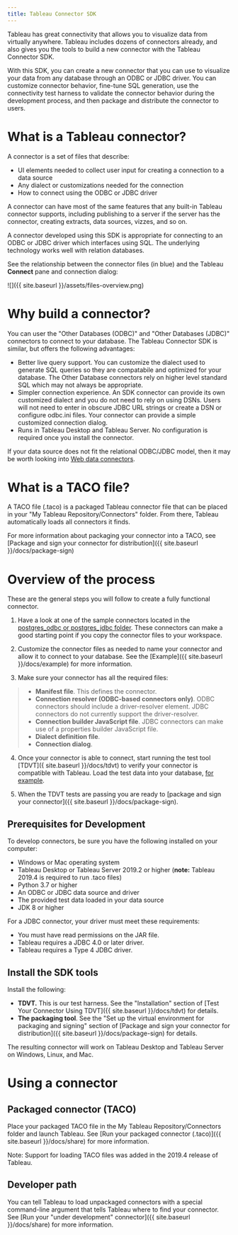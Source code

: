 ```yaml
---
title: Tableau Connector SDK
---
```

Tableau has great connectivity that allows you to visualize data from virtually anywhere. Tableau includes dozens of connectors already, and also gives you the tools to build a new connector with the Tableau Connector SDK. 

With this SDK, you can create a new connector that you can use to visualize your data from any database through an ODBC or JDBC driver.
You can customize connector behavior, fine-tune SQL generation, use the connectivity test harness to validate the connector behavior during the development process, and then package and distribute the connector to users.

# What is a Tableau connector?

A connector is a set of files that describe:

- UI elements needed to collect user input for creating a connection to a data source
- Any dialect or customizations needed for the connection
- How to connect using the ODBC or JDBC driver

A connector can have most of the same features that any built-in Tableau connector supports, including publishing to a server if the server has the connector, creating extracts, data sources, vizzes, and so on.

A connector developed using this SDK is appropriate for connecting to an ODBC or JDBC driver which interfaces using SQL. The underlying technology works well with relation databases.

See the relationship between the connector files (in blue) and the Tableau **Connect** pane and connection dialog:

![]({{ site.baseurl }}/assets/files-overview.png)

# Why build a connector?

You can user the "Other Databases (ODBC)" and "Other Databases (JDBC)" connectors to connect to your database. The Tableau Connector SDK is similar, but offers the following advantages:
- Better live query support. You can customize the dialect used to generate SQL queries so they are compatabile and optimized for your database. The Other Database connectors rely on higher level standard SQL which may not always be appropriate.
- Simpler connection experience. An SDK connector can provide its own customized dialect and you do not need to rely on using DSNs. Users will not need to enter in obscure JDBC URL strings or create a DSN or configure odbc.ini files. Your connector can provide a simple customized connection dialog.
- Runs in Tableau Desktop and Tableau Server. No configuration is required once you install the connector.

If your data source does not fit the relational ODBC/JDBC model, then it may be worth looking into [Web data connectors](https://tableau.github.io/webdataconnector).

# What is a TACO file?
A TACO file (.taco)  is a packaged Tableau connector file that can be placed in your "My Tableau Repository/Connectors" folder. From there, Tableau automatically loads all connectors it finds.

For more information about packaging your connector into a TACO, see [Package and sign your connector for distribution]({{ site.baseurl }}/docs/package-sign)

# Overview of the process

These are the general steps you will follow to create a fully functional connector.

1. Have a look at one of the sample connectors located in the [postgres_odbc or postgres_jdbc folder](https://github.com/tableau/connector-plugin-sdk/tree/master/samples/plugins). These connectors can make a good starting point if you copy the connector files to your workspace.

2. Customize the connector files as needed to name your connector and allow it to connect to your database. See the [Example]({{ site.baseurl }}/docs/example) for more information. 

3. Make sure your connector has all the required files:
> * __Manifest file__. This defines the connector.
> * __Connection resolver (ODBC-based connectors only)__. ODBC connectors should include a driver-resolver element. JDBC connectors do not currently support the driver-resolver.
> * __Connection builder JavaScript file__. JDBC connectors can make use of a properties builder JavaScript file.
> * __Dialect definition file__.
> * __Connection dialog__.

4. Once your connector is able to connect, start running the test tool [TDVT]({ site.baseurl }}/docs/tdvt) to verify your connector is compatible with Tableau. Load the test data into your database, [for example](https://github.com/tableau/connector-plugin-sdk/blob/master/tests/datasets/TestV1/postgres/README.md).

5. When the TDVT tests are passing you are ready to [package and sign your connector]({{ site.baseurl }}/docs/package-sign).

## Prerequisites for Development

To develop connectors, be sure you have the following installed on your computer:
- Windows or Mac operating system
- Tableau Desktop or Tableau Server 2019.2 or higher (__note:__ Tableau 2019.4 is required to run .taco files)
- Python 3.7 or higher
- An ODBC or JDBC data source and driver
- The provided test data loaded in your data source
- JDK 8 or higher

For a JDBC connector, your driver must meet these requirements:
- You must have read permissions on the JAR file.
- Tableau requires a JDBC 4.0 or later driver.
- Tableau requires a Type 4 JDBC driver.

## Install the SDK tools
Install the following:
 - __TDVT.__ This is our test harness. See the "Installation" section of [Test Your Connector Using TDVT]({{ site.baseurl }}/docs/tdvt) for details.
 - __The packaging tool__. See the "Set up the virtual environment for packaging and signing" section of [Package and sign your connector for distribution]({{ site.baseurl }}/docs/package-sign) for details.

The resulting connector will work on Tableau Desktop and Tableau Server on Windows, Linux, and Mac.

# Using a connector

## Packaged connector (TACO)
Place your packaged TACO file in the My Tableau Repository/Connectors folder and launch Tableau. See [Run your packaged connector (.taco)]({{ site.baseurl }}/docs/share) for more information.

Note: Support for loading TACO files was added in the 2019.4 release of Tableau.

## Developer path
You can tell Tableau to load unpackaged connectors with a special command-line argument that tells Tableau where to find your connector. See [Run your "under development" connector]({{ site.baseurl }}/docs/share) for more information.
